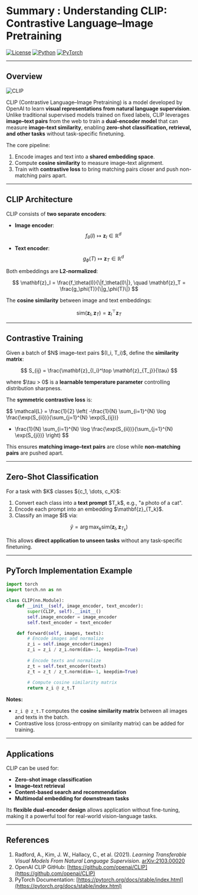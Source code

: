 # Summary : Understanding CLIP: Contrastive Language–Image Pretraining

[![License](https://img.shields.io/badge/License-Apache_2.0-blue.svg)](https://opensource.org/licenses/Apache-2.0) [![Python](https://img.shields.io/badge/Python-3.8+-3776AB.svg?logo=python\&logoColor=white)](https://www.python.org/) [![PyTorch](https://img.shields.io/badge/PyTorch-2.1.0-EE4C2C.svg)](https://pytorch.org/)

---

## Overview

![CLIP](https://raw.githubusercontent.com/openai/CLIP/main/CLIP.png)

CLIP (Contrastive Language–Image Pretraining) is a model developed by OpenAI to learn **visual representations from natural language supervision**. Unlike traditional supervised models trained on fixed labels, CLIP leverages **image–text pairs** from the web to train a **dual-encoder model** that can measure **image–text similarity**, enabling **zero-shot classification, retrieval, and other tasks** without task-specific finetuning.

The core pipeline:

1. Encode images and text into a **shared embedding space**.
2. Compute **cosine similarity** to measure image–text alignment.
3. Train with **contrastive loss** to bring matching pairs closer and push non-matching pairs apart.

---

## CLIP Architecture

CLIP consists of **two separate encoders**:

* **Image encoder**: 
$$
f_\theta(I) \mapsto \mathbf{z}_I \in \mathbb{R}^d
$$

* **Text encoder**: 
$$
g_\phi(T) \mapsto \mathbf{z}_T \in \mathbb{R}^d
$$


Both embeddings are **L2-normalized**:

$$
\mathbf{z}_I = \frac{f_\theta(I)}{\|f_\theta(I)\|}, \quad
\mathbf{z}_T = \frac{g_\phi(T)}{\|g_\phi(T)\|}
$$

The **cosine similarity** between image and text embeddings:

$$
\text{sim}(\mathbf{z}_I, \mathbf{z}_T) = \mathbf{z}_I^\top \mathbf{z}_T
$$

---

## Contrastive Training

Given a batch of \$N\$ image–text pairs \$(I\_i, T\_i)\$, define the **similarity matrix**:

$$
S_{ij} = \frac{\mathbf{z}_{I_i}^\top \mathbf{z}_{T_j}}{\tau}
$$

where \$\tau > 0\$ is a **learnable temperature parameter** controlling distribution sharpness.

The **symmetric contrastive loss** is:

$$
\mathcal{L} = \frac{1}{2} \left(
-\frac{1}{N} \sum_{i=1}^{N} \log \frac{\exp(S_{ii})}{\sum_{j=1}^{N} \exp(S_{ij})}
- \frac{1}{N} \sum_{i=1}^{N} \log \frac{\exp(S_{ii})}{\sum_{j=1}^{N} \exp(S_{ji})}
\right)
$$

This ensures **matching image–text pairs** are close while **non-matching pairs** are pushed apart.

---

## Zero-Shot Classification

For a task with \$K\$ classes \${c\_1, \dots, c\_K}\$:

1. Convert each class into a **text prompt** \$T\_k\$, e.g., "a photo of a cat".
2. Encode each prompt into an embedding \$\mathbf{z}\_{T\_k}\$.
3. Classify an image \$I\$ via:

$$
\hat{y} = \arg\max_{k} \text{sim}(\mathbf{z}_I, \mathbf{z}_{T_k})
$$

This allows **direct application to unseen tasks** without any task-specific finetuning.

---

## PyTorch Implementation Example

```python
import torch
import torch.nn as nn

class CLIP(nn.Module):
    def __init__(self, image_encoder, text_encoder):
        super(CLIP, self).__init__()
        self.image_encoder = image_encoder
        self.text_encoder = text_encoder

    def forward(self, images, texts):
        # Encode images and normalize
        z_i = self.image_encoder(images)
        z_i = z_i / z_i.norm(dim=-1, keepdim=True)
        
        # Encode texts and normalize
        z_t = self.text_encoder(texts)
        z_t = z_t / z_t.norm(dim=-1, keepdim=True)
        
        # Compute cosine similarity matrix
        return z_i @ z_t.T
```

**Notes:**

* `z_i @ z_t.T` computes the **cosine similarity matrix** between all images and texts in the batch.
* Contrastive loss (cross-entropy on similarity matrix) can be added for training.

---

## Applications

CLIP can be used for:

* **Zero-shot image classification**
* **Image–text retrieval**
* **Content-based search and recommendation**
* **Multimodal embedding for downstream tasks**

Its **flexible dual-encoder design** allows application without fine-tuning, making it a powerful tool for real-world vision-language tasks.

---

## References

1. Radford, A., Kim, J. W., Hallacy, C., et al. (2021). *Learning Transferable Visual Models From Natural Language Supervision*. [arXiv:2103.00020](https://arxiv.org/abs/2103.00020)
2. OpenAI CLIP GitHub: [https://github.com/openai/CLIP](https://github.com/openai/CLIP)
3. PyTorch Documentation: [https://pytorch.org/docs/stable/index.html](https://pytorch.org/docs/stable/index.html)
